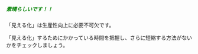 ##### <span style="color: green;">素晴らしいです！！</span>

「見える化」は生産性向上に必要不可欠です。

「見える化」するためにかかっている時間を把握し、さらに短縮する方法がないかをチェックしましょう。
